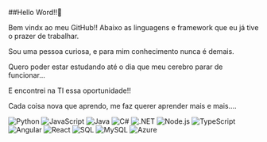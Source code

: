 ##Hello Word!!👋

Bem vindx ao meu GitHub!!
Abaixo as linguagens e framework que eu já tive o prazer de trabalhar.

Sou uma pessoa curiosa, e para mim conhecimento nunca é demais.

Quero poder estar estudando até o dia que meu cerebro parar de funcionar...

E encontrei na TI essa oportunidade!!

Cada coisa nova que aprendo, me faz querer aprender mais e mais....

![Python](https://img.icons8.com/color/48/000000/python.png)
![JavaScript](https://img.icons8.com/color/48/000000/javascript.png)
![Java](https://img.icons8.com/color/48/000000/java-coffee-cup-logo.png)
![C#](https://img.icons8.com/color/48/000000/c-sharp-logo.png)
![.NET](https://img.icons8.com/color/48/000000/net-framework.png)
![Node.js](https://img.icons8.com/color/48/000000/nodejs.png)
![TypeScript](https://img.icons8.com/color/48/000000/typescript.png)
![Angular](https://img.icons8.com/color/48/000000/angularjs.png)
![React](https://img.icons8.com/color/48/000000/react-native.png)
![SQL](https://img.icons8.com/external-soft-fill-juicy-fish/48/000000/external-sql-coding-and-development-soft-fill-soft-fill-juicy-fish.png)
![MySQL](https://img.icons8.com/color/48/000000/mysql-logo.png)
![Azure](https://img.icons8.com/color/48/000000/azure-1.png)





